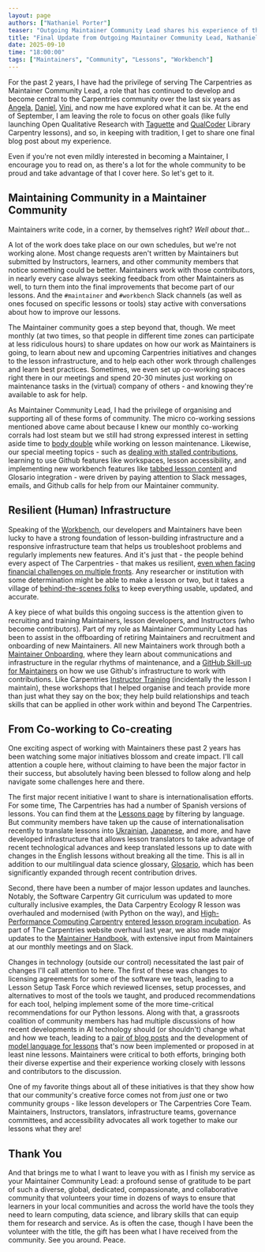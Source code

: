 ```yaml
---
layout: page
authors: ["Nathaniel Porter"]
teaser: "Outgoing Maintainer Community Lead shares his experience of the role, and achievements The Carpentries community can be proud of."
title: "Final Update from Outgoing Maintainer Community Lead, Nathaniel Porter"
date: 2025-09-10
time: "18:00:00"
tags: ["Maintainers", "Community", "Lessons", "Workbench"]
---
```


For the past 2 years, I have had the privilege of serving The Carpentries as Maintainer Community Lead, a role that has continued to develop and become central to the Carpentries community over the last six years as [Angela](https://carpentries.org/blog/2020/07/maintainer-community-lead/), [Daniel](https://carpentries.org/blog/2022/05/community_maintainer_update/), [Vini](https://carpentries.org/blog/2023/09/looking-for-the-next-maintainer-community-lead/), and now me have explored what it can be. At the end of September, I am leaving the role to focus on other goals (like fully launching Open Qualitative Research with [Taguette](https://librarycarpentry.github.io/lc-open-qualitative-research/) and [QualCoder](https://ndporter.github.io/open-qualitative-research-qualcoder/) Library Carpentry lessons), and so, in keeping with tradition, I get to share one final blog post about my experience. 

Even if you're not even mildly interested in becoming a Maintainer, I encourage you to read on, as there's a lot for the whole community to be proud and take advantage of that I cover here. So let's get to it.

## Maintaining Community in a Maintainer Community

Maintainers write code, in a corner, by themselves right? *Well about that...*

A lot of the work does take place on our own schedules, but we're not working alone. Most change requests aren't written by Maintainers but submitted by Instructors, learners, and other community members that notice something could be better. Maintainers work with those contributors, in nearly every case always seeking feedback from other Maintainers as well, to turn them into the final improvements that become part of our lessons. And the `#maintainer` and `#workbench` Slack channels (as well as ones focused on specific lessons or tools) stay active with conversations about how to improve our lessons.

The Maintainer community goes a step beyond that, though. We meet monthly (at two times, so that people in different time zones can participate at less ridiculous hours) to share updates on how our work as Maintainers is going, to learn about new and upcoming Carpentries initiatives and changes to the lesson infrastructure, and to help each other work through challenges and learn best practices. Sometimes, we even set up co-working spaces right there in our meetings and spend 20-30 minutes just working on maintenance tasks in the (virtual) company of others - and knowing they're available to ask for help.

As Maintainer Community Lead, I had the privilege of organising and supporting all of these forms of community. The micro co-working sessions mentioned above came about because I knew our monthly co-working corrals had lost steam but we still had strong expressed interest in setting aside time to [body double](https://www.centreofexcellence.com/body-doubling-for-adhd-and-autism/) while working on lesson maintenance. Likewise, our special meeting topics - such as [dealing with stalled contributions](https://docs.carpentries.org/handbooks/maintainers.html#faq), learning to use Github features like workspaces, lesson accessibility, and implementing new workbench features like [tabbed lesson content](https://carpentries.github.io/sandpaper-docs/episodes.html#tabbed-content) and Glosario integration - were driven by paying attention to Slack messages, emails, and Github calls for help from our Maintainer community.

## Resilient (Human) Infrastructure

Speaking of the [Workbench](https://carpentries.github.io/workbench/), our developers and Maintainers have been lucky to have a strong foundation of lesson-building infrastructure and a responsive infrastructure team that helps us troubleshoot problems and regularly implements new features. And it's just that - the people behind every aspect of The Carpentries - that makes us resilient, [even when facing financial challenges on multiple fronts](https://carpentries.org/blog/2025/06/announcing-withdrawal-of-nsf-pose-proposal/). Any researcher or institution with some determination might be able to make a lesson or two, but it takes a village of [behind-the-scenes folks](https://carpentries.org/community/) to keep everything usable, updated, and accurate.

A key piece of what builds this ongoing success is the attention given to recruiting and training Maintainers, lesson developers, and Instructors (who become contributors). Part of my role as Maintainer Community Lead has been to assist in the offboarding of retiring Maintainers and recruitment and onboarding of new Maintainers. All new Maintainers work through both a [Maintainer Onboarding](https://carpentries.github.io/maintainer-onboarding/), where they learn about communications and infrastructure in the regular rhythms of maintenance, and a [GitHub Skill-up for Maintainers](https://carpentries.github.io/github-skill-up-maintainers/) on how we use Github's infrastructure to work with contributions. Like Carpentries [Instructor Training](https://carpentries.github.io/instructor-training/) (incidentally the lesson I maintain), these workshops that I helped organise and teach provide more than just what they say on the box; they help build relationships and teach skills that can be applied in other work within and beyond The Carpentries.

## From Co-working to Co-creating

One exciting aspect of working with Maintainers these past 2 years has been watching some major initiatives blossom and create impact. I'll call attention a couple here, without claiming to have been the major factor in their success, but absolutely having been blessed to follow along and help navigate some challenges here and there.

The first major recent initiative I want to share is internationalisation efforts. For some time, The Carpentries has had a number of Spanish versions of lessons. You can find them at the [Lessons page](https://carpentries.org/lessons/) by filtering by language. But community members have taken up the cause of internationalisation recently to translate lessons into [Ukrainian](https://ukrainian-carpentries.github.io/en/), [Japanese](https://github.com/swcarpentry-ja), and more, and have developed infrastructure that allows lesson translators to take advantage of recent technological advances and keep translated lessons up to date with changes in the English lessons without breaking all the time. This is all in addition to our multilingual data science glossary, [Glosario](https://glosario.carpentries.org/), which has been significantly expanded through recent contribution drives.

Second, there have been a number of major lesson updates and launches. Notably, the Software Carpentry Git curriculum was updated to more culturally inclusive examples, the Data Carpentry Ecology R lesson was overhauled and modernised (with Python on the way), and [High-Performance Computing Carpentry](https://www.hpc-carpentry.org/) [entered lesson program incubation](https://carpentries.org/blog/2024/07/hpc-carpentry-incubation-announcement/). As part of The Carpentries website overhaul last year, we also made major updates to the [Maintainer Handbook](https://docs.carpentries.org/handbooks/maintainers.html), with extensive input from Maintainers at our monthly meetings and on Slack.

Changes in technology (outside our control) necessitated the last pair of changes I'll call attention to here. The first of these was changes to licensing agreements for some of the software we teach, leading to a Lesson Setup Task Force which reviewed licenses, setup processes, and alternatives to most of the tools we taught, and produced recommendations for each tool, helping implement some of the more time-critical recommendations for our Python lessons. Along with that, a grassroots coalition of community members has had multiple discussions of how recent developments in AI technology should (or shouldn't) change what and how we teach, leading to a [pair of blog posts](https://carpentries.org/blog/posts-by-tags/#blog-tag-artificial-intelligence) and the development of [model language for lessons](https://swcarpentry.github.io/python-novice-gapminder/04-built-in.html#generative-ai) that's now been implemented or proposed in at least nine lessons. Maintainers were critical to both efforts, bringing both their diverse expertise and their experience working closely with lessons and contributors to the discussion.

One of my favorite things about all of these initiatives is that they show how that our community's creative force comes not from *just* one or two community groups - like lesson developers or The Carpentries Core Team. Maintainers, Instructors, translators, infrastructure teams, governance committees, and accessibility advocates all work together to make our lessons what they are!

## Thank You
And that brings me to what I want to leave you with as I finish my service as your Maintainer Community Lead: a profound sense of gratitude to be part of such a diverse, global, dedicated, compassionate, and collaborative community that volunteers your time in dozens of ways to ensure that learners in your local communities and across the world have the tools they need to learn computing, data science, and library skills that can equip them for research and service. As is often the case, though I have been the volunteer with the title, the gift has been what I have received from the community. See you around. Peace.


